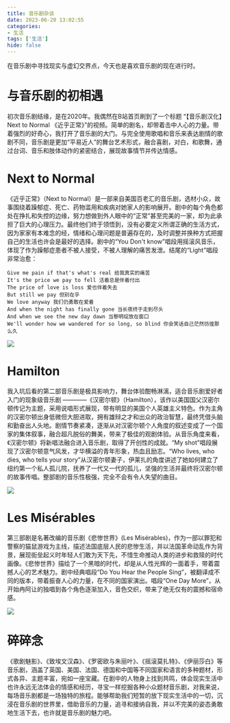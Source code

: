 ```yaml
---
title: 音乐剧杂谈
date: 2023-06-20 13:02:55
categories: 
- 生活
tags: ['生活']
hide: false
---
```


在音乐剧中寻找现实与虚幻交界点，今天也是喜欢音乐剧的现在进行时。
<!-- more -->

# 与音乐剧的初相遇
初次音乐剧结缘，是在2020年。我偶然在B站首页刷到了一个标题 “【音乐剧汉化】Next to Normal 《近乎正常》”的视频。简单的剧名，却带着击中人心的力量。带着强烈的好奇心，我打开了音乐剧的大门。与完全使用歌唱和音乐来表达剧情的歌剧不同，音乐剧是更加“平易近人”的舞台艺术形式，融合喜剧，对白，和歌舞，通过台词、音乐和肢体动作的紧密结合，展现故事情节并传达情感。

# Next to Normal   
《近乎正常》（Next to Normal）是一部来自美国百老汇的音乐剧，选材小众，故事围绕着躁郁症、死亡、药物滥用和疾病对她家人的影响展开。剧中的每个角色都处在挣扎和失控的边缘，努力想做到外人眼中的“正常”甚至完美的一家，却为此承担了巨大的心理压力。最终他们终于领悟到，没有必要定义所谓正确的生活方式，因为家家有本难念的经，情绪和心理问题是普遍存在的，及时调整并换种方式把握自己的生活也许会是最好的选择。剧中的“You Don't know”唱段用摇滚风音乐，体现了作为躁郁症患者不被人接受，不被人理解的痛苦发泄。结尾的“Light”唱段非常治愈：

    Give me pain if that's what's real 给我真实的痛苦
    It's the price we pay to fell 活着总是伴着付出
    The price of love is loss 爱也伴着失去
    But still we pay 但别在乎
    We love anyway 我们仍勇敢在爱着
    And when the night has finally gone 当长夜终于走到尽头
    And when we see the new day dawn 当黎明绽放在窗口
    We'll wonder how we wandered for so long, so blind 你会笑话自己茫然彷徨那么久

![](Next_to_Normal_original_poster_art.jpg)

# Hamilton
我入坑后看的第二部音乐剧是极具影响力，舞台体验酣畅淋漓，适合音乐剧爱好者入门的现象级音乐剧 ————《汉密尔顿》（Hamilton），该作以美国国父汉密尔顿传记为主题，采用说唱形式展现，带有明显的美国个人英雄主义特色。作为主角的汉密尔顿出身低微但大胆进取，拥有雄辩之才和出众的政治智慧，最终凭借头脑和勤奋出人头地。剧情节奏紧凑，逐渐从对汉密尔顿个人角度的叙述变成了一个国家的集体叙事，融合超凡脱俗的舞美，带来了极佳的观剧体验。从音乐角度来看，《汉密尔顿》将新唱法融合进入音乐剧，取得了开创性的成就。“My shot”唱段展现了汉密尔顿意气风发，才华横溢的青年形象，热血且励志。“Who lives, who dies, who tells your story”从汉密尔顿妻子，伊莱扎的角度讲述了她如何建立了纽约第一个私人孤儿院，抚养了一代又一代的孤儿，坚强的生活并最终将汉密尔顿的故事传唱。整部剧的音乐性极强，完全不会有令人失望的曲目。

![](汉密尔顿.jpeg)

# Les Misérables
第三部剧是名著改编的音乐剧《悲惨世界》(Les Misérables)，作为一部以罪犯和警察的猫鼠游戏为主线，描述法国底层人民的悲惨生活，并以法国革命动乱作为背景，展现街垒起义时年轻人们敢为天下先，不惜生命推动人类的进步和救赎的时代画像。《悲惨世界》描绘了一个黑暗的时代，却是从人性光辉的一面着手，带着震撼人心的艺术魅力。剧中经典唱段“Do You Hear the People Sing”，被翻译成不同的版本，带着振奋人心的力量，在不同的国家演出。唱段“One Day More”，从开始冉阿让的独唱到各个角色逐渐加入，音色交织，带来了绝无仅有的震撼和宿命感。

![](悲惨世界.jpg)

# 碎碎念
《歌剧魅影》、《致埃文汉森》、《罗密欧与朱丽叶》、《摇滚莫扎特》、《伊丽莎白》等音乐剧，涵盖了英国、美国、法国、德国和中国等不同国家和语言的多种题材，形式各异、主题丰富，宛如一座宝藏。在剧中的人物身上找到共鸣，体会现实生活中也许永远无法体会的情感和经历，寻宝一样挖掘各种小众题材音乐剧，对我来说，每场音乐剧都是一场独特的旅程。能够帮助我们短暂的放下现实生活中的一切，沉浸在音乐剧的世界里，借助音乐的力量，追寻和接纳自我，并以不完美的姿态勇敢地生活下去，也许就是音乐剧的魅力吧。




